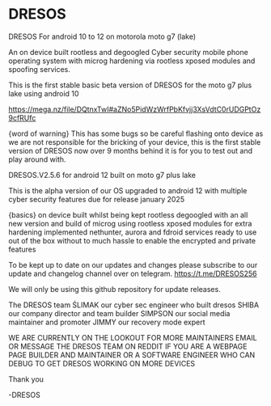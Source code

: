 # DRESOS
DRESOS For android 10 to 12 on motorola moto g7 (lake)

An on device built rootless and degoogled Cyber security mobile phone operating system with microg hardening via rootless xposed modules and spoofing services.


This is the first stable basic beta version of DRESOS for the moto g7 plus lake using android 10

https://mega.nz/file/DQtnxTwI#aZNo5PidWzWrfPbKfvjj3XsVdtC0rUDGPtOz9cfRUfc

{word of warning}
This has some bugs so be careful flashing onto device as we are not responsible for the bricking of your device, this is the first stable version of DRESOS now over 9 months behind it is for you to test out and play around with.

DRESOS.V2.5.6 for android 12 built on moto g7 plus lake 

This is the alpha version of our OS upgraded to android 12 with multiple cyber security features due for release january 2025

{basics}
on device built whilst being kept rootless
degoogled with an all new version and build of microg using rootless xposed modules for extra hardening
implemented nethunter, aurora and fdroid services
ready to use out of the box without to much hassle to enable the encrypted and private features

To be kept up to date on our updates and changes please subscribe to our update and changelog channel over on telegram. 
https://t.me/DRESOS256

We will only be using this github repository for update releases.

The DRESOS team
ŚLIMAK our cyber sec engineer who built dresos
SHIBA our company director and team builder
SIMPSON our social media maintainer and promoter
JIMMY our recovery mode expert 

WE ARE CURRENTLY ON THE LOOKOUT FOR MORE MAINTAINERS EMAIL OR MESSAGE THE DRESOS TEAM ON REDDIT IF YOU ARE A WEBPAGE PAGE BUILDER AND MAINTAINER OR A SOFTWARE ENGINEER WHO CAN DEBUG TO GET DRESOS WORKING ON MORE DEVICES 

Thank you 

-DRESOS
